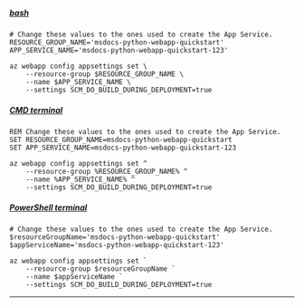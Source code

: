 ##### [bash](#tab/terminal-bash)

```azurecli
# Change these values to the ones used to create the App Service.
RESOURCE_GROUP_NAME='msdocs-python-webapp-quickstart'
APP_SERVICE_NAME='msdocs-python-webapp-quickstart-123'

az webapp config appsettings set \
    --resource-group $RESOURCE_GROUP_NAME \
    --name $APP_SERVICE_NAME \
    --settings SCM_DO_BUILD_DURING_DEPLOYMENT=true
```

##### [CMD terminal](#tab/terminal-cmd)

```azurecli
REM Change these values to the ones used to create the App Service.
SET RESOURCE_GROUP_NAME=msdocs-python-webapp-quickstart
SET APP_SERVICE_NAME=msdocs-python-webapp-quickstart-123

az webapp config appsettings set ^
    --resource-group %RESOURCE_GROUP_NAME% ^
    --name %APP_SERVICE_NAME% ^
    --settings SCM_DO_BUILD_DURING_DEPLOYMENT=true
```

##### [PowerShell terminal](#tab/terminal-powershell)

```azurecli
# Change these values to the ones used to create the App Service.
$resourceGroupName='msdocs-python-webapp-quickstart'
$appServiceName='msdocs-python-webapp-quickstart-123'

az webapp config appsettings set `
    --resource-group $resourceGroupName `
    --name $appServiceName `
    --settings SCM_DO_BUILD_DURING_DEPLOYMENT=true
```

---
